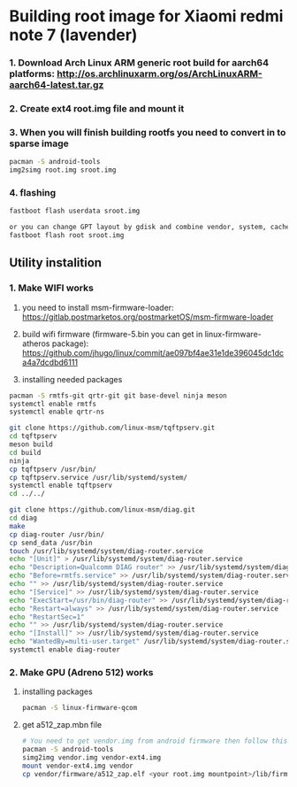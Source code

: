 # Building root image for Xiaomi redmi note 7 (lavender)

### 1. Download Arch Linux ARM generic root build for aarch64 platforms: http://os.archlinuxarm.org/os/ArchLinuxARM-aarch64-latest.tar.gz
### 2. Create ext4 root.img file and mount it
### 3. When you will finish building rootfs you need to convert in to sparse image
```sh
pacman -S android-tools
img2simg root.img sroot.img
```
### 4. flashing
```sh
fastboot flash userdata sroot.img

or you can change GPT layout by gdisk and combine vendor, system, cache, frp, userdata in to one root partition.
fastboot flash root sroot.img
```


## Utility instalition

### 1. Make WIFI works
1. you need to install msm-firmware-loader: https://gitlab.postmarketos.org/postmarketOS/msm-firmware-loader
2. build wifi firmware (firmware-5.bin you can get in linux-firmware-atheros package): https://github.com/jhugo/linux/commit/ae097bf4ae31e1de396045dc1dca4a7dcdbd6111

3. installing needed packages
```sh
pacman -S rmtfs-git qrtr-git git base-devel ninja meson
systemctl enable rmtfs
systemctl enable qrtr-ns

git clone https://github.com/linux-msm/tqftpserv.git
cd tqftpserv
meson build
cd build
ninja
cp tqftpserv /usr/bin/
cp tqftpserv.service /usr/lib/systemd/system/
systemctl enable tqftpserv
cd ../../

git clone https://github.com/linux-msm/diag.git
cd diag
make
cp diag-router /usr/bin/
cp send_data /usr/bin
touch /usr/lib/systemd/system/diag-router.service                                                         
echo "[Unit]" > /usr/lib/systemd/system/diag-router.service
echo "Description=Qualcomm DIAG router" >> /usr/lib/systemd/system/diag-router.service
echo "Before=rmtfs.service" >> /usr/lib/systemd/system/diag-router.service
echo "" >> /usr/lib/systemd/system/diag-router.service
echo "[Service]" >> /usr/lib/systemd/system/diag-router.service
echo "ExecStart=/usr/bin/diag-router" >> /usr/lib/systemd/system/diag-router.service
echo "Restart=always" >> /usr/lib/systemd/system/diag-router.service
echo "RestartSec=1"
echo "" >> /usr/lib/systemd/system/diag-router.service
echo "[Install]" >> /usr/lib/systemd/system/diag-router.service
echo "WantedBy=multi-user.target" /usr/lib/systemd/system/diag-router.service
systemctl enable diag-router
```

### 2. Make GPU (Adreno 512) works
1. installing packages
    ```sh
    pacman -S linux-firmware-qcom
    ```
2. get a512_zap.mbn file
   ```sh
   # You need to get vendor.img from android firmware then follow this commands
   pacman -S android-tools
   simg2img vendor.img vendor-ext4.img
   mount vendor-ext4.img vendor
   cp vendor/firmware/a512_zap.elf <your root.img mountpoint>/lib/firmware/a512_zap.mbn
   ```


